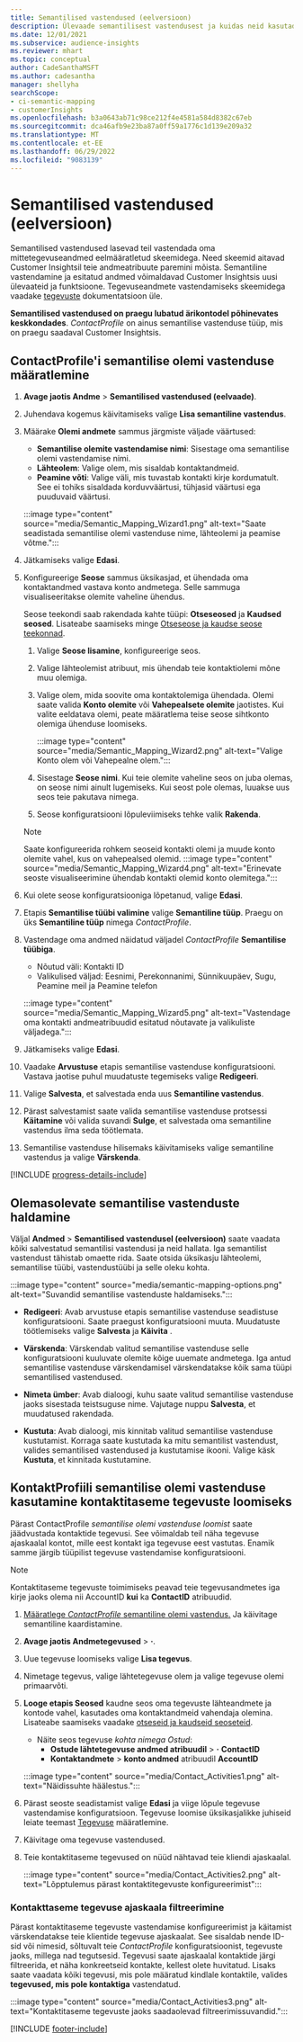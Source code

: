```yaml
---
title: Semantilised vastendused (eelversioon)
description: Ülevaade semantilisest vastendusest ja kuidas neid kasutada.
ms.date: 12/01/2021
ms.subservice: audience-insights
ms.reviewer: mhart
ms.topic: conceptual
author: CadeSanthaMSFT
ms.author: cadesantha
manager: shellyha
searchScope:
- ci-semantic-mapping
- customerInsights
ms.openlocfilehash: b3a0643ab71c98ce212f4e4581a584d8382c67eb
ms.sourcegitcommit: dca46afb9e23ba87a0ff59a1776c1d139e209a32
ms.translationtype: MT
ms.contentlocale: et-EE
ms.lasthandoff: 06/29/2022
ms.locfileid: "9083139"
---
```

# <a name="semantic-mappings-preview"></a>Semantilised vastendused (eelversioon)

Semantilised vastendused lasevad teil vastendada oma mittetegevuseandmed eelmääratletud skeemidega. Need skeemid aitavad Customer Insightsil teie andmeatribuute paremini mõista. Semantiline vastendamine ja esitatud andmed võimaldavad Customer Insightsis uusi ülevaateid ja funktsioone. Tegevuseandmete vastendamiseks skeemidega vaadake [tegevuste](activities.md) dokumentatsioon üle.

**Semantilised vastendused on praegu lubatud ärikontodel põhinevates keskkondades**. *ContactProfile* on ainus semantilise vastenduse tüüp, mis on praegu saadaval Customer Insightsis.

## <a name="define-a-contactprofile-semantic-entity-mapping"></a>ContactProfile'i semantilise olemi vastenduse määratlemine

1. **Avage jaotis Andme** > **Semantilised vastendused (eelvaade)**.

1. Juhendava kogemus käivitamiseks valige **Lisa semantiline vastendus**.

1. Määrake **Olemi andmete** sammus järgmiste väljade väärtused:

   - **Semantilise olemite vastendamise nimi**: Sisestage oma semantilise olemi vastendamise nimi.
   - **Lähteolem**: Valige olem, mis sisaldab kontaktandmeid.
   - **Peamine võti**: Valige väli, mis tuvastab kontakti kirje kordumatult. See ei tohiks sisaldada korduvväärtusi, tühjasid väärtusi ega puuduvaid väärtusi.

   :::image type="content" source="media/Semantic_Mapping_Wizard1.png" alt-text="Saate seadistada semantilise olemi vastenduse nime, lähteolemi ja peamise võtme.":::

1. Jätkamiseks valige **Edasi**.

1. Konfigureerige **Seose** sammus üksikasjad, et ühendada oma kontaktandmed vastava konto andmetega. Selle sammuga visualiseeritakse olemite vaheline ühendus.  

   Seose teekondi saab rakendada kahte tüüpi: **Otseseosed** ja **Kaudsed seosed**. Lisateabe saamiseks minge [Otseseose ja kaudse seose teekonnad](relationships.md#relationship-paths).

   1. Valige **Seose lisamine**, konfigureerige seos.
   1. Valige lähteolemist atribuut, mis ühendab teie kontaktiolemi mõne muu olemiga.
   1. Valige olem, mida soovite oma kontaktolemiga ühendada. Olemi saate valida **Konto olemite** või **Vahepealsete olemite** jaotistes. Kui valite eeldatava olemi, peate määratlema teise seose sihtkonto olemiga ühenduse loomiseks.

      :::image type="content" source="media/Semantic_Mapping_Wizard2.png" alt-text="Valige Konto olem või Vahepealne olem.":::

   1. Sisestage **Seose nimi**. Kui teie olemite vaheline seos on juba olemas, on seose nimi ainult lugemiseks. Kui seost pole olemas, luuakse uus seos teie pakutava nimega.
   1. Seose konfiguratsiooni lõpuleviimiseks tehke valik **Rakenda**.

   > [!NOTE]
   > Saate konfigureerida rohkem seoseid kontakti olemi ja muude konto olemite vahel, kus on vahepealsed olemid.
   >  :::image type="content" source="media/Semantic_Mapping_Wizard4.png" alt-text="Erinevate seoste visualiseerimine ühendab kontakti olemid konto olemitega.":::

1. Kui olete seose konfiguratsiooniga lõpetanud, valige **Edasi**.

1. Etapis **Semantilise tüübi valimine** valige **Semantiline tüüp**. Praegu on üks **Semantiline tüüp** nimega *ContactProfile*.

1. Vastendage oma andmed näidatud väljadel *ContactProfile* **Semantilise tüübiga**.
   - Nõutud väli: Kontakti ID
   - Valikulised väljad: Eesnimi, Perekonnanimi, Sünnikuupäev, Sugu, Peamine meil ja Peamine telefon

   :::image type="content" source="media/Semantic_Mapping_Wizard5.png" alt-text="Vastendage oma kontakti andmeatribuudid esitatud nõutavate ja valikuliste väljadega.":::

1. Jätkamiseks valige **Edasi**.

1. Vaadake **Arvustuse** etapis semantilise vastenduse konfiguratsiooni. Vastava jaotise puhul muudatuste tegemiseks valige **Redigeeri**.

1. Valige **Salvesta**, et salvestada enda uus **Semantiline vastendus**.

1. Pärast salvestamist saate valida semantilise vastenduse protsessi **Käitamine** või valida suvandi **Sulge**, et salvestada oma semantiline vastendus ilma seda töötlemata.

1. Semantilise vastenduse hilisemaks käivitamiseks valige semantiline vastendus ja valige **Värskenda**.

[!INCLUDE [progress-details-include](includes/progress-details-pane.md)]

## <a name="manage-existing-semantic-mappings"></a>Olemasolevate semantilise vastenduste haldamine

Väljal **Andmed** > **Semantilised vastendusel (eelversioon)** saate vaadata kõiki salvestatud semantilisi vastendusi ja neid hallata. Iga semantilist vastendust tähistab omaette rida. Saate otsida üksikasju lähteolemi, semantilise tüübi, vastendustüübi ja selle oleku kohta.

:::image type="content" source="media/semantic-mapping-options.png" alt-text="Suvandid semantilise vastenduste haldamiseks.":::

- **Redigeeri**: Avab arvustuse etapis semantilise vastenduse seadistuse konfiguratsiooni. Saate praegust konfiguratsiooni muuta. Muudatuste töötlemiseks valige **Salvesta** ja **Käivita** .

- **Värskenda**: Värskendab valitud semantilise vastenduse selle konfiguratsiooni kuuluvate olemite kõige uuemate andmetega. Iga antud semantilise vastenduse värskendamisel värskendatakse kõik sama tüüpi semantilised vastendused.

- **Nimeta ümber**: Avab dialoogi, kuhu saate valitud semantilise vastenduse jaoks sisestada teistsuguse nime. Vajutage nuppu **Salvesta**, et muudatused rakendada.

- **Kustuta**: Avab dialoogi, mis kinnitab valitud semantilise vastenduse kustutamist. Korraga saate kustutada ka mitu semantilist vastendust, valides semantilised vastendused ja kustutamise ikooni. Valige käsk **Kustuta**, et kinnitada kustutamine.

## <a name="use-a-contactprofile-semantic-entity-mapping-to-create-contact-level-activities"></a>KontaktProfiili semantilise olemi vastenduse kasutamine kontaktitaseme tegevuste loomiseks

Pärast ContactProfile *semantilise olemi vastenduse loomist* saate jäädvustada kontaktide tegevusi. See võimaldab teil näha tegevuse ajaskaalal kontot, mille eest kontakt iga tegevuse eest vastutas. Enamik samme järgib tüüpilist tegevuse vastendamise konfiguratsiooni.

   > [!NOTE]
   > Kontaktitaseme tegevuste toimimiseks peavad teie tegevusandmetes iga kirje jaoks olema nii AccountID **kui** ka **ContactID** atribuudid.

1. [Määratlege *ContactProfile* semantiline olemi vastendus.](#define-a-contactprofile-semantic-entity-mapping) Ja käivitage semantiline kaardistamine.

1. **Avage jaotis Andmetegevused** > **·**.

1. Uue tegevuse loomiseks valige **Lisa tegevus**.

1. Nimetage tegevus, valige lähtetegevuse olem ja valige tegevuse olemi primaarvõti.

1. **Looge etapis Seosed** kaudne seos oma tegevuste lähteandmete ja kontode vahel, kasutades oma kontaktandmeid vahendaja olemina. Lisateabe saamiseks vaadake [otseseid ja kaudseid seoseteid](relationships.md#relationship-paths).
   - Näite seos tegevuse *kohta nimega Ostud*:
      - **Ostude lähtetegevuse andmed atribuudil** > **·** **ContactID**
      - **Kontaktandmete** > **konto andmed** atribuudil **AccountID**

   :::image type="content" source="media/Contact_Activities1.png" alt-text="Näidissuhte häälestus.":::

1. Pärast seoste seadistamist valige **Edasi** ja viige lõpule tegevuse vastendamise konfiguratsioon. Tegevuse loomise üksikasjalikke juhiseid leiate teemast [Tegevuse](activities.md) määratlemine.

1. Käivitage oma tegevuse vastendused.

1. Teie kontaktitaseme tegevused on nüüd nähtavad teie kliendi ajaskaalal.

   :::image type="content" source="media/Contact_Activities2.png" alt-text="Lõpptulemus pärast kontaktitegevuste konfigureerimist":::

### <a name="contact-level-activity-timeline-filtering"></a>Kontakttaseme tegevuse ajaskaala filtreerimine

Pärast kontaktitaseme tegevuste vastendamise konfigureerimist ja käitamist värskendatakse teie klientide tegevuse ajaskaalat. See sisaldab nende ID-sid või nimesid, sõltuvalt teie *ContactProfile* konfiguratsioonist, tegevuste jaoks, millega nad tegutsesid. Tegevusi saate ajaskaalal kontaktide järgi filtreerida, et näha konkreetseid kontakte, kellest olete huvitatud. Lisaks saate vaadata kõiki tegevusi, mis pole määratud kindlale kontaktile, valides **tegevused, mis pole kontaktiga** vastendatud.

   :::image type="content" source="media/Contact_Activities3.png" alt-text="Kontaktitaseme tegevuste jaoks saadaolevad filtreerimissuvandid.":::

[!INCLUDE [footer-include](includes/footer-banner.md)]
